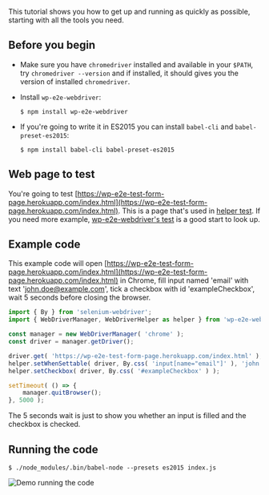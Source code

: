 This tutorial shows you how to get up and running as quickly as possible, starting
with all the tools you need.

## Before you begin

* Make sure you have `chromedriver` installed and available in your `$PATH`,
  try `chromedriver --version` and if installed, it should gives you the version
  of installed `chromedriver`.
* Install `wp-e2e-webdriver`:

  ```
  $ npm install wp-e2e-webdriver
  ```

* If you're going to write it in ES2015 you can install `babel-cli` and `babel-preset-es2015`:

  ```
  $ npm install babel-cli babel-preset-es2015
  ```

## Web page to test

You're going to test [https://wp-e2e-test-form-page.herokuapp.com/index.html](https://wp-e2e-test-form-page.herokuapp.com/index.html). This
is a page that's used in [helper test](https://github.com/woocommerce/wp-e2e-webdriver/blob/master/test/helper.js).
If you need more example, [wp-e2e-webdriver's test](https://github.com/woocommerce/wp-e2e-webdriver/tree/master/test)
is a good start to look up.

## Example code

This example code will open [https://wp-e2e-test-form-page.herokuapp.com/index.html](https://wp-e2e-test-form-page.herokuapp.com/index.html) in Chrome,
fill input named 'email' with text 'john.doe@example.com', tick a checkbox with
id 'exampleCheckbox', wait 5 seconds before closing the browser.

~~~js
import { By } from 'selenium-webdriver';
import { WebDriverManager, WebDriverHelper as helper } from 'wp-e2e-webdriver';

const manager = new WebDriverManager( 'chrome' );
const driver = manager.getDriver();

driver.get( 'https://wp-e2e-test-form-page.herokuapp.com/index.html' );
helper.setWhenSettable( driver, By.css( 'input[name="email"]' ), 'john.doe@example.com' );
helper.setCheckbox( driver, By.css( '#exampleCheckbox' ) );

setTimeout( () => {
	manager.quitBrowser();
}, 5000 );
~~~

The 5 seconds wait is just to show you whether an input is filled and the checkbox
is checked.

## Running the code

```
$ ./node_modules/.bin/babel-node --presets es2015 index.js
```

![Demo running the code](../../tutorials/quickstart.gif)
